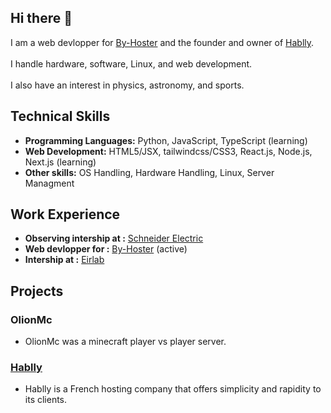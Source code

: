 ## **Hi there 👋**

I am a web devlopper for [By-Hoster](https://byh.fr) and the founder and owner of [Hablly](https://hablly.com).<br/><br/>
I handle hardware, software, Linux, and web development.<br/><br/>
I also have an interest in physics, astronomy, and sports.

## Technical Skills

- **Programming Languages:** Python, JavaScript, TypeScript (learning)
- **Web Development:** HTML5/JSX, tailwindcss/CSS3, React.js, Node.js, Next.js (learning)
- **Other skills:** OS Handling, Hardware Handling, Linux, Server Managment

## Work Experience

- **Observing intership at :** [Schneider Electric](https://se.com)
- **Web devlopper for :** [By-Hoster](https://byh.fr) (active)
- **Intership at :** [Eirlab](https://eirlab.net)


## Projects

### OlionMc
- OlionMc was a minecraft player vs player server.

### [Hablly](https://hablly.com)
- Hablly is a French hosting company that offers simplicity and rapidity to its clients.
